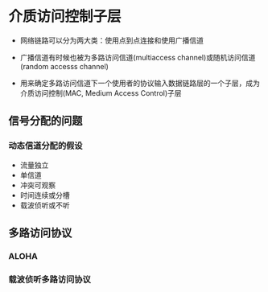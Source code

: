 # 介质访问控制子层

- 网络链路可以分为两大类：使用点到点连接和使用广播信道

- 广播信道有时候也被为多路访问信道(multiaccess channel)或随机访问信道(random accesss channel)
- 用来确定多路访问信道下一个使用者的协议输入数据链路层的一个子层，成为介质访问控制(MAC, Medium Access Control)子层

## 信号分配的问题

### 动态信道分配的假设

- 流量独立
- 单信道
- 冲突可观察
- 时间连续或分槽
- 载波侦听或不听

## 多路访问协议

### ALOHA

### 载波侦听多路访问协议
